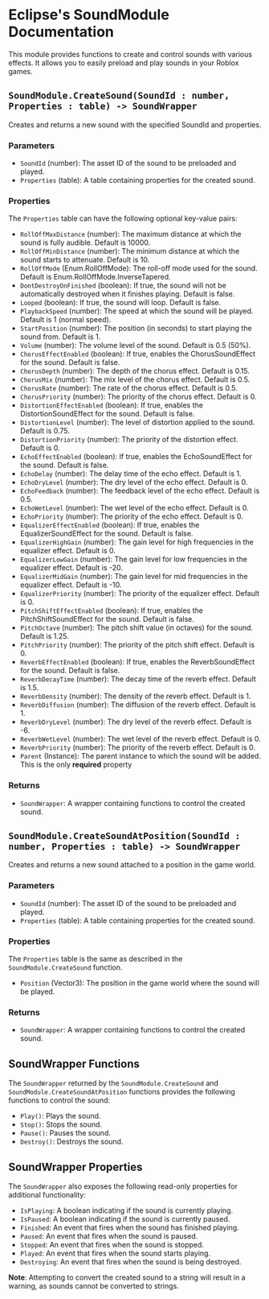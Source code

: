 # Eclipse's SoundModule Documentation

This module provides functions to create and control sounds with various effects. It allows you to easily preload and play sounds in your Roblox games.

## `SoundModule.CreateSound(SoundId : number, Properties : table) -> SoundWrapper`

Creates and returns a new sound with the specified SoundId and properties.

### Parameters

- `SoundId` (number): The asset ID of the sound to be preloaded and played.
- `Properties` (table): A table containing properties for the created sound.

### Properties

The `Properties` table can have the following optional key-value pairs:

- `RollOffMaxDistance` (number): The maximum distance at which the sound is fully audible. Default is 10000.
- `RollOffMinDistance` (number): The minimum distance at which the sound starts to attenuate. Default is 10.
- `RollOffMode` (Enum.RollOffMode): The roll-off mode used for the sound. Default is Enum.RollOffMode.InverseTapered.
- `DontDestroyOnFinished` (boolean): If true, the sound will not be automatically destroyed when it finishes playing. Default is false.
- `Looped` (boolean): If true, the sound will loop. Default is false.
- `PlaybackSpeed` (number): The speed at which the sound will be played. Default is 1 (normal speed).
- `StartPosition` (number): The position (in seconds) to start playing the sound from. Default is 1.
- `Volume` (number): The volume level of the sound. Default is 0.5 (50%).
- `ChorusEffectEnabled` (boolean): If true, enables the ChorusSoundEffect for the sound. Default is false.
- `ChorusDepth` (number): The depth of the chorus effect. Default is 0.15.
- `ChorusMix` (number): The mix level of the chorus effect. Default is 0.5.
- `ChorusRate` (number): The rate of the chorus effect. Default is 0.5.
- `ChorusPriority` (number): The priority of the chorus effect. Default is 0.
- `DistortionEffectEnabled` (boolean): If true, enables the DistortionSoundEffect for the sound. Default is false.
- `DistortionLevel` (number): The level of distortion applied to the sound. Default is 0.75.
- `DistortionPriority` (number): The priority of the distortion effect. Default is 0.
- `EchoEffectEnabled` (boolean): If true, enables the EchoSoundEffect for the sound. Default is false.
- `EchoDelay` (number): The delay time of the echo effect. Default is 1.
- `EchoDryLevel` (number): The dry level of the echo effect. Default is 0.
- `EchoFeedback` (number): The feedback level of the echo effect. Default is 0.5.
- `EchoWetLevel` (number): The wet level of the echo effect. Default is 0.
- `EchoPriority` (number): The priority of the echo effect. Default is 0.
- `EqualizerEffectEnabled` (boolean): If true, enables the EqualizerSoundEffect for the sound. Default is false.
- `EqualizerHighGain` (number): The gain level for high frequencies in the equalizer effect. Default is 0.
- `EqualizerLowGain` (number): The gain level for low frequencies in the equalizer effect. Default is -20.
- `EqualizerMidGain` (number): The gain level for mid frequencies in the equalizer effect. Default is -10.
- `EqualizerPriority` (number): The priority of the equalizer effect. Default is 0.
- `PitchShiftEffectEnabled` (boolean): If true, enables the PitchShiftSoundEffect for the sound. Default is false.
- `PitchOctave` (number): The pitch shift value (in octaves) for the sound. Default is 1.25.
- `PitchPriority` (number): The priority of the pitch shift effect. Default is 0.
- `ReverbEffectEnabled` (boolean): If true, enables the ReverbSoundEffect for the sound. Default is false.
- `ReverbDecayTime` (number): The decay time of the reverb effect. Default is 1.5.
- `ReverbDensity` (number): The density of the reverb effect. Default is 1.
- `ReverbDiffusion` (number): The diffusion of the reverb effect. Default is 1.
- `ReverbDryLevel` (number): The dry level of the reverb effect. Default is -6.
- `ReverbWetLevel` (number): The wet level of the reverb effect. Default is 0.
- `ReverbPriority` (number): The priority of the reverb effect. Default is 0.
- `Parent` (Instance): The parent instance to which the sound will be added. This is the only **required** property

### Returns

- `SoundWrapper`: A wrapper containing functions to control the created sound.

## `SoundModule.CreateSoundAtPosition(SoundId : number, Properties : table) -> SoundWrapper`

Creates and returns a new sound attached to a position in the game world.

### Parameters

- `SoundId` (number): The asset ID of the sound to be preloaded and played.
- `Properties` (table): A table containing properties for the created sound.

### Properties

The `Properties` table is the same as described in the `SoundModule.CreateSound` function.

- `Position` (Vector3): The position in the game world where the sound will be played.

### Returns

- `SoundWrapper`: A wrapper containing functions to control the created sound.

## SoundWrapper Functions

The `SoundWrapper` returned by the `SoundModule.CreateSound` and `SoundModule.CreateSoundAtPosition` functions provides the following functions to control the sound:

- `Play()`: Plays the sound.
- `Stop()`: Stops the sound.
- `Pause()`: Pauses the sound.
- `Destroy()`: Destroys the sound.

## SoundWrapper Properties

The `SoundWrapper` also exposes the following read-only properties for additional functionality:

- `IsPlaying`: A boolean indicating if the sound is currently playing.
- `IsPaused`: A boolean indicating if the sound is currently paused.
- `Finished`: An event that fires when the sound has finished playing.
- `Paused`: An event that fires when the sound is paused.
- `Stopped`: An event that fires when the sound is stopped.
- `Played`: An event that fires when the sound starts playing.
- `Destroying`: An event that fires when the sound is being destroyed.

**Note**: Attempting to convert the created sound to a string will result in a warning, as sounds cannot be converted to strings.